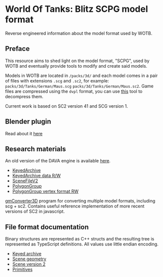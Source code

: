 # World Of Tanks: Blitz SCPG model format

Reverse engineered information about the model format used by WOTB.

## Preface

This resource aims to shed light on the model format, "SCPG", used by WOTB and eventually provide tools to modify and create said models.

Models in WOTB are located in `/packs/3d/` and each model comes in a pair of files with extensions `.scg` and `.sc2`, for example: `packs/3d/Tanks/German/Maus.scg` `packs/3d/Tanks/German/Maus.sc2`. Game files are compressed using the `dvpl` format, you can use [this](https://github.com/Tankerch/DVPL_Converter) tool to decompress them.

Current work is based on SC2 version 41 and SCG version 1.

## Blender plugin

Read about it [here](blender/README.md)

## Research materials

An old version of the DAVA engine is available [here](https://github.com/smile4u/dava.engine).

- [KeyedArchive](https://github.com/smile4u/dava.engine/blob/development/Sources/Internal/FileSystem/KeyedArchive.cpp)
- [KeyedArchive data R/W](https://github.com/smile4u/dava.engine/blob/development/Sources/Internal/FileSystem/VariantType.cpp)
- [SceneFileV2](https://github.com/smile4u/dava.engine/blob/development/Sources/Internal/Scene3D/SceneFileV2.cpp)
- [PolygonGroup](https://github.com/smile4u/dava.engine/blob/development/Sources/Internal/Render/3D/PolygonGroup.cpp)
- [PolygonGroup vertex format RW](https://github.com/smile4u/dava.engine/blob/development/Sources/Internal/Render/3D/PolygonGroup.h)

[gmConverter3D](https://gamemodels3d.com/forum/?topic=1348) program for converting multiple model formats, including scg + sc2. Contains useful reference implementation of more recent versions of SC2 in javascript.

## File format documentation

Binary structures are represented as C++ structs and the resulting tree is represented as TypeScript definitions. All values use little endian encoding.

- [Keyed archive](docs/KA.md)
- [Scene geometry](docs/SCG.md)
- [Scene version 2](docs/SC2.md)
- [Primitives](docs/primitives.md)
